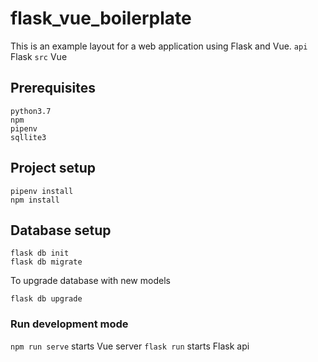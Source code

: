 # flask_vue_boilerplate

This is an example layout for a web application using Flask and Vue.
`api` Flask
`src` Vue


## Prerequisites
```
python3.7 
npm
pipenv
sqllite3
```

## Project setup
```
pipenv install
npm install
```

## Database setup
```
flask db init
flask db migrate
```
To upgrade database with new models
```
flask db upgrade
```

### Run development mode
`npm run serve` starts Vue server
`flask run` starts Flask api
